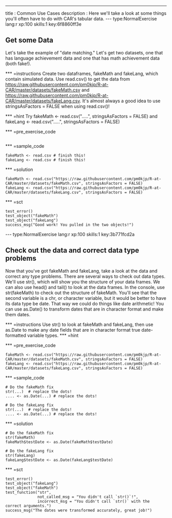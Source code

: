 ---
title       : Common Use Cases
description : Here we'll take a look at some things you'll often have to do with CAR's tabular data.
--- type:NormalExercise lang:r xp:100 skills:1 key:6f8860ff3e
## Get some Data

Let's take the example of "date matching."  Let's get two datasets, one that has language achievement data and one that has math achievement data (both fake!).


*** =instructions
Create two dataframes, fakeMath and fakeLang, which contain simulated data.  Use read.csv() to get the data from https://raw.githubusercontent.com/pm0kjp/R-at-CAR/master/datasets/fakeMath.csv and https://raw.githubusercontent.com/pm0kjp/R-at-CAR/master/datasets/fakeLang.csv.  It's almost always a good idea to use stringsAsFactors = FALSE when using read.csv()!

*** =hint
Try fakeMath <- read.csv(".....", stringsAsFactors = FALSE) and fakeLang <- read.csv(".....", stringsAsFactors = FALSE)


*** =pre_exercise_code
```{r}
```

*** =sample_code
```{r}
fakeMath <- read.csv # finish this!
fakeLang <- read.csv # finish this!
```

*** =solution
```{r}
fakeMath <- read.csv("https://raw.githubusercontent.com/pm0kjp/R-at-CAR/master/datasets/fakeMath.csv", stringsAsFactors = FALSE)
fakeLang <- read.csv("https://raw.githubusercontent.com/pm0kjp/R-at-CAR/master/datasets/fakeLang.csv", stringsAsFactors = FALSE)
```

*** =sct
```{r}
test_error()
test_object("fakeMath")
test_object("fakeLang")
success_msg("Good work! You pulled in the two objects!")
```




--- type:NormalExercise lang:r xp:100 skills:1 key:3b771fcd2a
## Check out the data and correct data type problems

Now that you've got fakeMath and fakeLang, take a look at the data and correct any type problems.  There are several ways to check out data types.  We'll use str(), which will show you the structure of your data frames.  We can also use head() and tail() to look at the data frames.  In the console, use str(fakeMath) to check out the structure of fakeMath.  You'll see that the second variable is a chr, or character variable, but it would be better to have its data type be date.  That way we could do things like date arithmetic!  You can use as.Date() to transform dates that are in character format and make them dates.

*** =instructions
Use str() to look at fakeMath and fakeLang, then use as.Date to make any date fields that are in character format true date-formatted variable types.
*** =hint

*** =pre_exercise_code
```{r}
fakeMath <- read.csv("https://raw.githubusercontent.com/pm0kjp/R-at-CAR/master/datasets/fakeMath.csv", stringsAsFactors = FALSE)
fakeLang <- read.csv("https://raw.githubusercontent.com/pm0kjp/R-at-CAR/master/datasets/fakeLang.csv", stringsAsFactors = FALSE)
```

*** =sample_code
```{r}
# Do the fakeMath fix
str(...)  # replace the dots!
.... <- as.Date(...) # replace the dots!

# Do the fakeLang fix
str(...)  # replace the dots!
.... <- as.Date(...) # replace the dots!
```

*** =solution
```{r}
# Do the fakeMath fix
str(fakeMath)  
fakeMath$testDate <- as.Date(fakeMath$testDate) 

# Do the fakeLang fix
str(fakeLang)  
fakeLang$testDate <- as.Date(fakeLang$testDate) 
```

*** =sct
```{r}
test_error()
test_object("fakeLang")
test_object("fakeMath")
test_function("str",
              not_called_msg = "You didn't call `str()`!",
              incorrect_msg = "You didn't call `str()` with the correct arguments.")
success_msg("The dates were transformed accurately, great job!")

```
